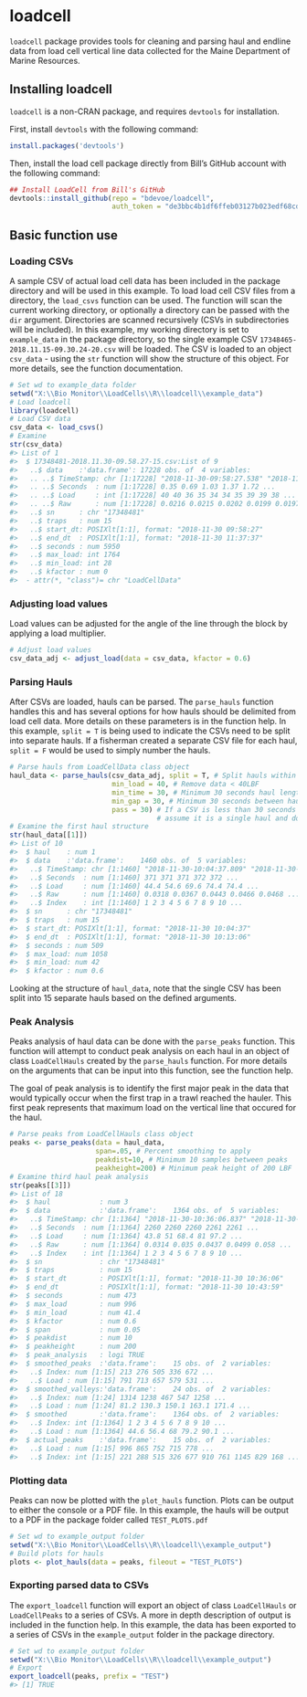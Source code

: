 <!-- README.md is generated from README.Rmd. Please edit that file -->
loadcell
========

`loadcell` package provides tools for cleaning and parsing haul and
endline data from load cell vertical line data collected for the Maine
Department of Marine Resources.

Installing loadcell
-------------------

`loadcell` is a non-CRAN package, and requires `devtools` for
installation.

First, install `devtools` with the following command:

``` r
install.packages('devtools')
```

Then, install the load cell package directly from Bill’s GitHub account
with the following command:

``` r
## Install LoadCell from Bill's GitHub
devtools::install_github(repo = "bdevoe/loadcell",
                         auth_token = "de3bbc4b1df6ffeb03127b023edf68cd8b9e1755")
```

Basic function use
------------------

### Loading CSVs

A sample CSV of actual load cell data has been included in the package
directory and will be used in this example. To load load cell CSV files
from a directory, the `load_csvs` function can be used. The function
will scan the current working directory, or optionally a directory can
be passed with the `dir` argument. Directories are scanned recursively
(CSVs in subdirectories will be included). In this example, my working
directory is set to `example_data` in the package directory, so the
single example CSV `17348465-2018.11.15-09.30.24-20.csv` will be loaded.
The CSV is loaded to an object `csv_data` - using the `str` function
will show the structure of this object. For more details, see the
function documentation.

``` r
# Set wd to example_data folder
setwd("X:\\Bio Monitor\\LoadCells\\R\\loadcell\\example_data")
# Load loadcell
library(loadcell)
# Load CSV data
csv_data <- load_csvs()
# Examine
str(csv_data)
#> List of 1
#>  $ 17348481-2018.11.30-09.58.27-15.csv:List of 9
#>   ..$ data    :'data.frame': 17228 obs. of  4 variables:
#>   .. ..$ TimeStamp: chr [1:17228] "2018-11-30-09:58:27.538" "2018-11-30-09:58:27.877" "2018-11-30-09:58:28.220" "2018-11-30-09:58:28.554" ...
#>   .. ..$ Seconds  : num [1:17228] 0.35 0.69 1.03 1.37 1.72 ...
#>   .. ..$ Load     : int [1:17228] 40 40 36 35 34 34 35 39 39 38 ...
#>   .. ..$ Raw      : num [1:17228] 0.0216 0.0215 0.0202 0.0199 0.0197 ...
#>   ..$ sn      : chr "17348481"
#>   ..$ traps   : num 15
#>   ..$ start_dt: POSIXlt[1:1], format: "2018-11-30 09:58:27"
#>   ..$ end_dt  : POSIXlt[1:1], format: "2018-11-30 11:37:37"
#>   ..$ seconds : num 5950
#>   ..$ max_load: int 1764
#>   ..$ min_load: int 28
#>   ..$ kfactor : num 0
#>  - attr(*, "class")= chr "LoadCellData"
```

### Adjusting load values

Load values can be adjusted for the angle of the line through the block
by applying a load multiplier.

``` r
# Adjust load values
csv_data_adj <- adjust_load(data = csv_data, kfactor = 0.6)
```

### Parsing Hauls

After CSVs are loaded, hauls can be parsed. The `parse_hauls` function
handles this and has several options for how hauls should be delimited
from load cell data. More details on these parameters is in the function
help. In this example, `split = T` is being used to indicate the CSVs
need to be split into separate hauls. If a fisherman created a separate
CSV file for each haul, `split = F` would be used to simply number the
hauls.

``` r
# Parse hauls from LoadCellData class object
haul_data <- parse_hauls(csv_data_adj, split = T, # Split hauls within CSV
                         min_load = 40, # Remove data < 40LBF
                         min_time = 30, # Minimum 30 seconds haul length
                         min_gap = 30, # Minimum 30 seconds between hauls
                         pass = 30) # If a CSV is less than 30 seconds long,
                                    # assume it is a single haul and do not split
# Examine the first haul structure
str(haul_data[[1]])
#> List of 10
#>  $ haul    : num 1
#>  $ data    :'data.frame':    1460 obs. of  5 variables:
#>   ..$ TimeStamp: chr [1:1460] "2018-11-30-10:04:37.809" "2018-11-30-10:04:38.154" "2018-11-30-10:04:38.501" "2018-11-30-10:04:38.838" ...
#>   ..$ Seconds  : num [1:1460] 371 371 371 372 372 ...
#>   ..$ Load     : num [1:1460] 44.4 54.6 69.6 74.4 74.4 ...
#>   ..$ Raw      : num [1:1460] 0.0318 0.0367 0.0443 0.0466 0.0468 ...
#>   ..$ Index    : int [1:1460] 1 2 3 4 5 6 7 8 9 10 ...
#>  $ sn      : chr "17348481"
#>  $ traps   : num 15
#>  $ start_dt: POSIXlt[1:1], format: "2018-11-30 10:04:37"
#>  $ end_dt  : POSIXlt[1:1], format: "2018-11-30 10:13:06"
#>  $ seconds : num 509
#>  $ max_load: num 1058
#>  $ min_load: num 42
#>  $ kfactor : num 0.6
```

Looking at the structure of `haul_data`, note that the single CSV has
been split into 15 separate hauls based on the defined arguments.

### Peak Analysis

Peaks analysis of haul data can be done with the `parse_peaks` function.
This function will attempt to conduct peak analysis on each haul in an
object of class `LoadCellHauls` created by the `parse_hauls` function.
For more details on the arguments that can be input into this function,
see the function help.

The goal of peak analysis is to identify the first major peak in the
data that would typically occur when the first trap in a trawl reached
the hauler. This first peak represents that maximum load on the vertical
line that occured for the haul.

``` r
# Parse peaks from LoadCellHauls class object
peaks <- parse_peaks(data = haul_data, 
                     span=.05, # Percent smoothing to apply
                     peakdist=10, # Minimum 10 samples between peaks
                     peakheight=200) # Minimum peak height of 200 LBF
# Examine third haul peak analysis
str(peaks[[3]])
#> List of 18
#>  $ haul            : num 3
#>  $ data            :'data.frame':    1364 obs. of  5 variables:
#>   ..$ TimeStamp: chr [1:1364] "2018-11-30-10:36:06.837" "2018-11-30-10:36:07.186" "2018-11-30-10:36:07.537" "2018-11-30-10:36:07.866" ...
#>   ..$ Seconds  : num [1:1364] 2260 2260 2260 2261 2261 ...
#>   ..$ Load     : num [1:1364] 43.8 51 68.4 81 97.2 ...
#>   ..$ Raw      : num [1:1364] 0.0314 0.035 0.0437 0.0499 0.058 ...
#>   ..$ Index    : int [1:1364] 1 2 3 4 5 6 7 8 9 10 ...
#>  $ sn              : chr "17348481"
#>  $ traps           : num 15
#>  $ start_dt        : POSIXlt[1:1], format: "2018-11-30 10:36:06"
#>  $ end_dt          : POSIXlt[1:1], format: "2018-11-30 10:43:59"
#>  $ seconds         : num 473
#>  $ max_load        : num 996
#>  $ min_load        : num 41.4
#>  $ kfactor         : num 0.6
#>  $ span            : num 0.05
#>  $ peakdist        : num 10
#>  $ peakheight      : num 200
#>  $ peak_analysis   : logi TRUE
#>  $ smoothed_peaks  :'data.frame':    15 obs. of  2 variables:
#>   ..$ Index: num [1:15] 213 276 505 336 672 ...
#>   ..$ Load : num [1:15] 791 713 657 579 531 ...
#>  $ smoothed_valleys:'data.frame':    24 obs. of  2 variables:
#>   ..$ Index: num [1:24] 1314 1238 467 547 1258 ...
#>   ..$ Load : num [1:24] 81.2 130.3 150.1 163.1 171.4 ...
#>  $ smoothed        :'data.frame':    1364 obs. of  2 variables:
#>   ..$ Index: int [1:1364] 1 2 3 4 5 6 7 8 9 10 ...
#>   ..$ Load : num [1:1364] 44.6 56.4 68 79.2 90.1 ...
#>  $ actual_peaks    :'data.frame':    15 obs. of  2 variables:
#>   ..$ Load : num [1:15] 996 865 752 715 778 ...
#>   ..$ Index: int [1:15] 221 288 515 326 677 910 761 1145 829 168 ...
```

### Plotting data

Peaks can now be plotted with the `plot_hauls` function. Plots can be
output to either the console or a PDF file. In this example, the hauls
will be output to a PDF in the package folder called `TEST_PLOTS.pdf`

``` r
# Set wd to example_output folder
setwd("X:\\Bio Monitor\\LoadCells\\R\\loadcell\\example_output")
# Build plots for hauls
plots <- plot_hauls(data = peaks, fileout = "TEST_PLOTS")
```

### Exporting parsed data to CSVs

The `export_loadcell` function will export an object of class
`LoadCellHauls` or `LoadCellPeaks` to a series of CSVs. A more in depth
description of output is included in the function help. In this example,
the data has been exported to a series of CSVs in the `example_output`
folder in the package directory.

``` r
# Set wd to example_output folder
setwd("X:\\Bio Monitor\\LoadCells\\R\\loadcell\\example_output")
# Export
export_loadcell(peaks, prefix = "TEST")
#> [1] TRUE
```
